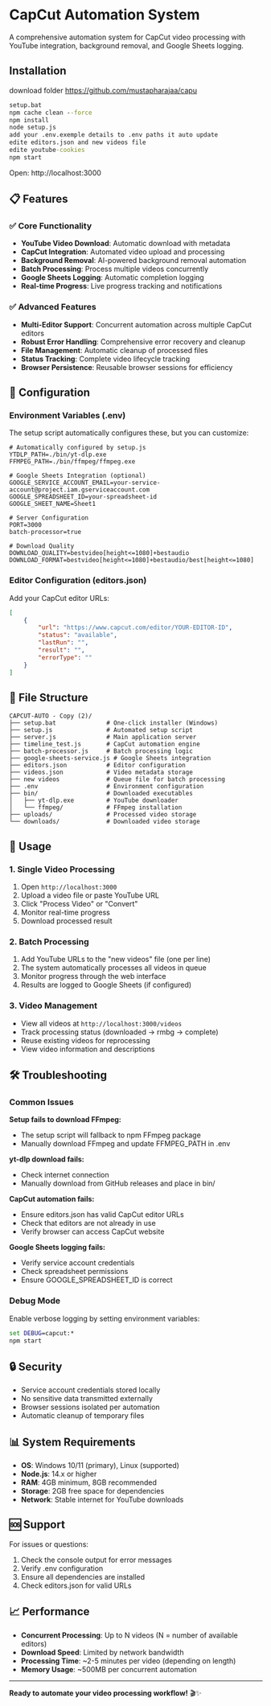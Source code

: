 # CapCut Automation System

A comprehensive automation system for CapCut video processing with YouTube integration, background removal, and Google Sheets logging.

## Installation

download folder    https://github.com/mustapharajaa/capu
```cmd
setup.bat
npm cache clean --force
npm install
node setup.js
add your .env.exemple details to .env paths it auto update
edite editors.json and new videos file
edite youtube-cookies 
npm start
```

Open: http://localhost:3000

## 📋 Features

### ✅ Core Functionality
- **YouTube Video Download**: Automatic download with metadata
- **CapCut Integration**: Automated video upload and processing
- **Background Removal**: AI-powered background removal automation
- **Batch Processing**: Process multiple videos concurrently
- **Google Sheets Logging**: Automatic completion logging
- **Real-time Progress**: Live progress tracking and notifications

### ✅ Advanced Features
- **Multi-Editor Support**: Concurrent automation across multiple CapCut editors
- **Robust Error Handling**: Comprehensive error recovery and cleanup
- **File Management**: Automatic cleanup of processed files
- **Status Tracking**: Complete video lifecycle tracking
- **Browser Persistence**: Reusable browser sessions for efficiency

## 🔧 Configuration

### Environment Variables (.env)
The setup script automatically configures these, but you can customize:

```env
# Automatically configured by setup.js
YTDLP_PATH=./bin/yt-dlp.exe
FFMPEG_PATH=./bin/ffmpeg/ffmpeg.exe

# Google Sheets Integration (optional)
GOOGLE_SERVICE_ACCOUNT_EMAIL=your-service-account@project.iam.gserviceaccount.com
GOOGLE_SPREADSHEET_ID=your-spreadsheet-id
GOOGLE_SHEET_NAME=Sheet1

# Server Configuration
PORT=3000
batch-processor=true

# Download Quality
DOWNLOAD_QUALITY=bestvideo[height<=1080]+bestaudio
DOWNLOAD_FORMAT=bestvideo[height<=1080]+bestaudio/best[height<=1080]
```

### Editor Configuration (editors.json)
Add your CapCut editor URLs:
```json
[
    {
        "url": "https://www.capcut.com/editor/YOUR-EDITOR-ID",
        "status": "available",
        "lastRun": "",
        "result": "",
        "errorType": ""
    }
]
```

## 📁 File Structure

```
CAPCUT-AUTO - Copy (2)/
├── setup.bat              # One-click installer (Windows)
├── setup.js               # Automated setup script
├── server.js              # Main application server
├── timeline_test.js       # CapCut automation engine
├── batch-processor.js     # Batch processing logic
├── google-sheets-service.js # Google Sheets integration
├── editors.json           # Editor configuration
├── videos.json            # Video metadata storage
├── new videos             # Queue file for batch processing
├── .env                   # Environment configuration
├── bin/                   # Downloaded executables
│   ├── yt-dlp.exe         # YouTube downloader
│   └── ffmpeg/            # FFmpeg installation
├── uploads/               # Processed video storage
└── downloads/             # Downloaded video storage
```

## 🎯 Usage

### 1. Single Video Processing
1. Open `http://localhost:3000`
2. Upload a video file or paste YouTube URL
3. Click "Process Video" or "Convert"
4. Monitor real-time progress
5. Download processed result

### 2. Batch Processing
1. Add YouTube URLs to the "new videos" file (one per line)
2. The system automatically processes all videos in queue
3. Monitor progress through the web interface
4. Results are logged to Google Sheets (if configured)

### 3. Video Management
- View all videos at `http://localhost:3000/videos`
- Track processing status (downloaded → rmbg → complete)
- Reuse existing videos for reprocessing
- View video information and descriptions

## 🛠️ Troubleshooting

### Common Issues

**Setup fails to download FFmpeg:**
- The setup script will fallback to npm FFmpeg package
- Manually download FFmpeg and update FFMPEG_PATH in .env

**yt-dlp download fails:**
- Check internet connection
- Manually download from GitHub releases and place in bin/

**CapCut automation fails:**
- Ensure editors.json has valid CapCut editor URLs
- Check that editors are not already in use
- Verify browser can access CapCut website

**Google Sheets logging fails:**
- Verify service account credentials
- Check spreadsheet permissions
- Ensure GOOGLE_SPREADSHEET_ID is correct

### Debug Mode
Enable verbose logging by setting environment variables:
```cmd
set DEBUG=capcut:*
npm start
```

## 🔒 Security

- Service account credentials stored locally
- No sensitive data transmitted externally
- Browser sessions isolated per automation
- Automatic cleanup of temporary files

## 📊 System Requirements

- **OS**: Windows 10/11 (primary), Linux (supported)
- **Node.js**: 14.x or higher
- **RAM**: 4GB minimum, 8GB recommended
- **Storage**: 2GB free space for dependencies
- **Network**: Stable internet for YouTube downloads

## 🆘 Support

For issues or questions:
1. Check the console output for error messages
2. Verify .env configuration
3. Ensure all dependencies are installed
4. Check editors.json for valid URLs

## 📈 Performance

- **Concurrent Processing**: Up to N videos (N = number of available editors)
- **Download Speed**: Limited by network bandwidth
- **Processing Time**: ~2-5 minutes per video (depending on length)
- **Memory Usage**: ~500MB per concurrent automation

---

**Ready to automate your video processing workflow!** 🎬✨
